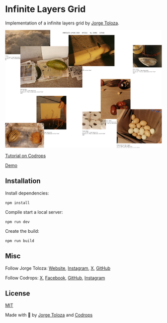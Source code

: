 # Infinite Layers Grid

Implementation of a infinite layers grid by [Jorge Toloza](http://jorgetoloza.co).

![Image Title](cover.jpg)

[Tutorial on Codrops](https://tympanus.net/codrops/2025/06/11/building-an-infinite-parallax-grid-with-gsap-and-seamless-tiling/)

[Demo](https://tympanus.net/Tutorials/InfiniteLayersGrid)

## Installation

Install dependencies:

```
npm install
```

Compile start a local server:

```
npm run dev
```

Create the build:

```
npm run build
```

## Misc

Follow Jorge Toloza: [Website](https://jorgetoloza.co), [Instagram](https://instagram.com/jorgecapillo), [X](https://twitter.com/jorgecapillo), [GitHub](https://github.com/jorgecapillo) 

Follow Codrops: [X](http://www.X.com/codrops), [Facebook](http://www.facebook.com/codrops), [GitHub](https://github.com/codrops), [Instagram](https://www.instagram.com/codropsss/)

## License
[MIT](LICENSE)

Made with :blue_heart:  by [Jorge Toloza](https://jorgetoloza.co) and [Codrops](http://www.codrops.com)
